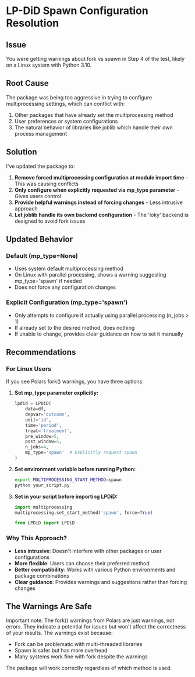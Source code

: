 # LP-DiD Spawn Configuration Resolution

## Issue
You were getting warnings about fork vs spawn in Step 4 of the test, likely on a Linux system with Python 3.10.

## Root Cause
The package was being too aggressive in trying to configure multiprocessing settings, which can conflict with:
1. Other packages that have already set the multiprocessing method
2. User preferences or system configurations
3. The natural behavior of libraries like joblib which handle their own process management

## Solution
I've updated the package to:

1. **Remove forced multiprocessing configuration at module import time** - This was causing conflicts
2. **Only configure when explicitly requested via mp_type parameter** - Gives users control
3. **Provide helpful warnings instead of forcing changes** - Less intrusive approach
4. **Let joblib handle its own backend configuration** - The 'loky' backend is designed to avoid fork issues

## Updated Behavior

### Default (mp_type=None)
- Uses system default multiprocessing method
- On Linux with parallel processing, shows a warning suggesting mp_type='spawn' if needed
- Does not force any configuration changes

### Explicit Configuration (mp_type='spawn')
- Only attempts to configure if actually using parallel processing (n_jobs > 1)
- If already set to the desired method, does nothing
- If unable to change, provides clear guidance on how to set it manually

## Recommendations

### For Linux Users
If you see Polars fork() warnings, you have three options:

1. **Set mp_type parameter explicitly:**
   ```python
   lpdid = LPDiD(
       data=df,
       depvar='outcome',
       unit='id',
       time='period',
       treat='treatment',
       pre_window=5,
       post_window=5,
       n_jobs=4,
       mp_type='spawn'  # Explicitly request spawn
   )
   ```

2. **Set environment variable before running Python:**
   ```bash
   export MULTIPROCESSING_START_METHOD=spawn
   python your_script.py
   ```

3. **Set in your script before importing LPDiD:**
   ```python
   import multiprocessing
   multiprocessing.set_start_method('spawn', force=True)
   
   from LPDiD import LPDiD
   ```

### Why This Approach?
- **Less intrusive**: Doesn't interfere with other packages or user configurations
- **More flexible**: Users can choose their preferred method
- **Better compatibility**: Works with various Python environments and package combinations
- **Clear guidance**: Provides warnings and suggestions rather than forcing changes

## The Warnings Are Safe
Important note: The fork() warnings from Polars are just warnings, not errors. They indicate a potential for issues but won't affect the correctness of your results. The warnings exist because:
- Fork can be problematic with multi-threaded libraries
- Spawn is safer but has more overhead
- Many systems work fine with fork despite the warnings

The package will work correctly regardless of which method is used.
